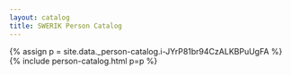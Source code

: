 ```yaml
---
layout: catalog
title: SWERIK Person Catalog
---
```

{% assign p = site.data._person-catalog.i-JYrP81br94CzALKBPuUgFA %}
{% include person-catalog.html p=p %}

